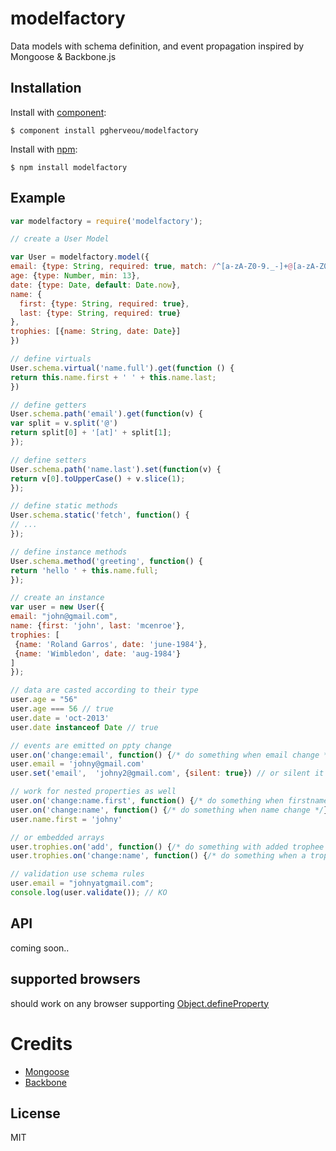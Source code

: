 # modelfactory

  Data models with schema definition, and event propagation inspired by Mongoose & Backbone.js

## Installation

  Install with [component](http://component.io):

    $ component install pgherveou/modelfactory

  Install with [npm](http://npmjs.org):

    $ npm install modelfactory

## Example

  ```js
var modelfactory = require('modelfactory');

// create a User Model

var User = modelfactory.model({
  email: {type: String, required: true, match: /^[a-zA-Z0-9._-]+@[a-zA-Z0-9.-]+\.[a-zA-Z]{2,4}$/},
  age: {type: Number, min: 13},
  date: {type: Date, default: Date.now},
  name: {
    first: {type: String, required: true},
    last: {type: String, required: true}
  },
  trophies: [{name: String, date: Date}]
})

// define virtuals
User.schema.virtual('name.full').get(function () {
  return this.name.first + ' ' + this.name.last;
})

// define getters
User.schema.path('email').get(function(v) {
  var split = v.split('@')
  return split[0] + '[at]' + split[1];
});

// define setters
User.schema.path('name.last').set(function(v) {
  return v[0].toUpperCase() + v.slice(1);
});

// define static methods
User.schema.static('fetch', function() {
 // ...
});

// define instance methods
User.schema.method('greeting', function() {
 return 'hello ' + this.name.full;
});

// create an instance
var user = new User({
  email: "john@gmail.com",
  name: {first: 'john', last: 'mcenroe'},
  trophies: [
   {name: 'Roland Garros', date: 'june-1984'},
   {name: 'Wimbledon', date: 'aug-1984'}
  ]
});

// data are casted according to their type
user.age = "56"
user.age === 56 // true
user.date = 'oct-2013'
user.date instanceof Date // true

// events are emitted on ppty change
user.on('change:email', function() {/* do something when email change */});
user.email = 'johny@gmail.com'
user.set('email',  'johny2@gmail.com', {silent: true}) // or silent it

// work for nested properties as well
user.on('change:name.first', function() {/* do something when firstname change */});
user.on('change:name', function() {/* do something when name change */});
user.name.first = 'johny'

// or embedded arrays
user.trophies.on('add', function() {/* do something with added trophee */});
user.trophies.on('change:name', function() {/* do something when a trophee name change */});

// validation use schema rules
user.email = "johnyatgmail.com";
console.log(user.validate()); // KO
  ```

## API
  coming soon..

## supported browsers

should work on any browser supporting [Object.defineProperty](https://developer.mozilla.org/en-US/docs/Web/JavaScript/Reference/Global_Objects/Object/defineProperty)

# Credits

  - [Mongoose](http://mongoosejs.com)
  - [Backbone](http://backbonejs.org)

## License

  MIT
